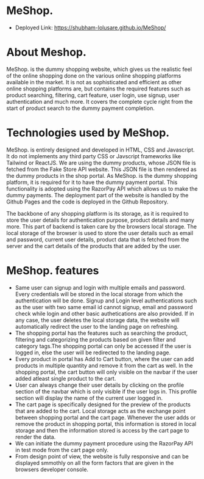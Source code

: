 # MeShop.
- Deployed Link: https://shubham-lolusare.github.io/MeShop/

# About Meshop.
MeShop. is the dummy shopping website, which gives us the realistic feel of the online shopping done on the various online shopping platforms available in the market. It is not as sophisticated and efficient as other online shopping platforms are, but contains the required features such as product searching, filtering, cart feature, user login, use signup, user authentication and much more. It covers the complete cycle right from the start of product search to the dummy payment completion.
            
# Technologies used by MeShop.
<p>
              MeShop. is entirely designed and developed in HTML, CSS and
              Javascript. It do not implements any third party CSS or Javscript
              frameworks like Tailwind or ReactJS. We are using the dummy
              products, whose JSON file is fetched from the Fake Store API
              website. This JSON file is then rendered as the dummy products in
              the shop portal. As MeShop. is the dummy shopping platform, it is
              required for it to have the dummy payment portal. This
              functionality is adopted using the RazorPay API which allows us to
              make the dummy payments. The deployment part of the website is
              handled by the Github Pages and the code is deployed in the Github
              Repository.
            </p>
            <p>
              The backbone of any shopping platform is its storage, as it is
              required to store the user details for authentication purpose,
              product details and many more. This part of backend is taken care
              by the browsers local storage. The local storage of the browser is
              used to store the user details such as email and password, current
              user details, product data that is fetched from the server and the
              cart details of the products that are added by the user.
            </p>
            
# MeShop. features

<ul>
              <li>
                Same user can signup and login with multiple emails and
                password. Every credentials will be stored in the local storage
                from which the authentication will be done. Signup and Login
                level authentications such as the user with two same email id
                cannot signup, email and password check while login and other
                basic authetications are also provided. If in any case, the user
                deletes the local storage data, the website will automatically
                redirect the user to the landing page on refreshing.
              </li>
              <li>
                The shopping portal has the features such as searching the
                product, filtering and categorizing the products based on given
                filter and category tags.The shopping portal can only be
                accessed if the user is logged in, else the user will be
                redirected to the landing page.
              </li>
              <li>
                Every product in portal has Add to Cart button, where the user
                can add products in multiple quantity and remove it from the
                cart as well. In the shopping portal, the cart button will only
                visible on the navbar if the user added atleast single product
                to the cart.
              </li>
              <li>
                User can always change their user details by clicking on the
                profile section of the navbar which is only visible if the user
                logs in. This profile section will display the name of the
                current user logged in.
              </li>
              <li>
                The cart page is specifically designed for the preview of the
                products that are added to the cart. Local storage acts as the
                exchange point between shopping portal and the cart page.
                Whenever the user adds or remove the product in shopping portal,
                this information is stored in local storage and then the
                information stored is access by the cart page to render the
                data.
              </li>
              <li>
                We can initiate the dummy payment procedure using the RazorPay
                API in test mode from the cart page only.
              </li>
              <li>
                From design point of view, the website is fully responsive and
                can be displayed smmothly on all the form factors that are given
                in the browsers developer console.
              </li>
            </ul>
